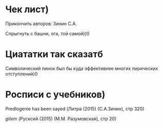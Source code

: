 # Чек лист)

Прикончить авторов: Зинин С.А.
 
Спрыгнуть с башни, ога, той самой))0


# Циататки так сказатб

Символический пинок был бы куда эффективнее многих лирических отступлений)0


# Росписи с учебников)

Predlogenie has been sayed (Литра (2015) (С.А.Зинин), стр 320)

*gitem* (Русксий (2015) (М.М. Разумовская), стр 20)
